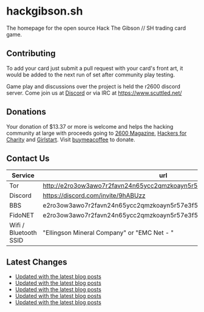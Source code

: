 # hackgibson.sh
The homepage for the open source Hack The Gibson // SH trading card game.


## Contributing

To add your card just submit a pull request with your card's front art, it would be added to the next run of set after community play testing.

Game play and discussions over the project is held the r2600 discord server. Come join us at [Discord](https://discord.com/invite/9hABUzz) or via IRC at https://www.scuttled.net/


## Donations

Your donation of $13.37 or more is welcome and helps the hacking community at large with proceeds going to [2600 Magazine](https://2600.com/), [Hackers for Charity](https://hackersforcharity.org) and [Girlstart](https://girlstart.org).  Visit [buymeacoffee](https://www.buymeacoffee.com/hackgibson.sh) to donate.


## Contact Us

Service | url
-|-
Tor | http://e2ro3ow3awo7r2favn24n65ycc2qmzkoayn5r57e3f56nvjwdcgg32ad.onion
Discord | https://discord.com/invite/9hABUzz
BBS | e2ro3ow3awo7r2favn24n65ycc2qmzkoayn5r57e3f56nvjwdcgg32ad.onion:23
FidoNET | e2ro3ow3awo7r2favn24n65ycc2qmzkoayn5r57e3f56nvjwdcgg32ad.onion:24554
Wifi / Bluetooth SSID | "Ellingson Mineral Company" or "EMC Net - <fidonet address>"

## Latest Changes
<!-- BLOG-POST-LIST:START -->
- [Updated with the latest blog posts](https://github.com/DFW2600/hackgibson.sh/commit/3176d2b1dbe3f635ff64606f77f68ec80f688995)
- [Updated with the latest blog posts](https://github.com/DFW2600/hackgibson.sh/commit/0230a69682bf7da6d4ae708f8e4a2cc2b1529f4c)
- [Updated with the latest blog posts](https://github.com/DFW2600/hackgibson.sh/commit/1b4c3b544ff2f6e6162808bb78cf3fb4c8c3355c)
- [Updated with the latest blog posts](https://github.com/DFW2600/hackgibson.sh/commit/44cf3b56b61ef4af3e633839bd4281a307455c35)
- [Updated with the latest blog posts](https://github.com/DFW2600/hackgibson.sh/commit/ad0ffaba6bad15a5b5e228de6e4586e1439b9cbe)
<!-- BLOG-POST-LIST:END -->
